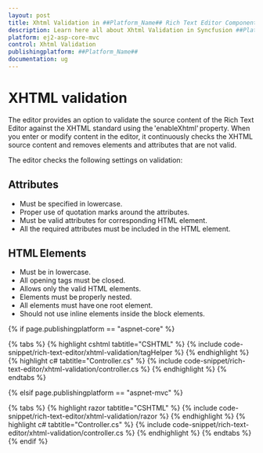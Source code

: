 ```yaml
---
layout: post
title: Xhtml Validation in ##Platform_Name## Rich Text Editor Component
description: Learn here all about Xhtml Validation in Syncfusion ##Platform_Name## Rich Text Editor component and more.
platform: ej2-asp-core-mvc
control: Xhtml Validation
publishingplatform: ##Platform_Name##
documentation: ug
---
```



# XHTML validation

The editor provides an option to validate the source content of the Rich Text Editor against the XHTML standard using the 'enableXhtml' property. When you enter or modify content in the editor, it continuously checks the XHTML source content and removes elements and attributes that are not valid.

The editor checks the following settings on validation:

## Attributes

* Must be specified in lowercase.
* Proper use of quotation marks around the attributes.
* Must be valid attributes for corresponding HTML element.
* All the required attributes must be included in the HTML element.

## HTML Elements

* Must be in lowercase.
* All opening tags must be closed.
* Allows only the valid HTML elements.
* Elements must be properly nested.
* All elements must have one root element.
* Should not use inline elements inside the block elements.

{% if page.publishingplatform == "aspnet-core" %}

{% tabs %}
{% highlight cshtml tabtitle="CSHTML" %}
{% include code-snippet/rich-text-editor/xhtml-validation/tagHelper %}
{% endhighlight %}
{% highlight c# tabtitle="Controller.cs" %}
{% include code-snippet/rich-text-editor/xhtml-validation/controller.cs %}
{% endhighlight %}
{% endtabs %}

{% elsif page.publishingplatform == "aspnet-mvc" %}

{% tabs %}
{% highlight razor tabtitle="CSHTML" %}
{% include code-snippet/rich-text-editor/xhtml-validation/razor %}
{% endhighlight %}
{% highlight c# tabtitle="Controller.cs" %}
{% include code-snippet/rich-text-editor/xhtml-validation/controller.cs %}
{% endhighlight %}
{% endtabs %}
{% endif %}

